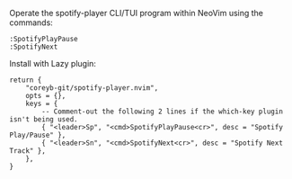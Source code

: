 Operate the spotify-player CLI/TUI program within NeoVim using the commands:

```
:SpotifyPlayPause
:SpotifyNext
```

Install with Lazy plugin:

```
return {
	"coreyb-git/spotify-player.nvim",
	opts = {},
	keys = {
        -- Comment-out the following 2 lines if the which-key plugin isn't being used.
		{ "<leader>Sp", "<cmd>SpotifyPlayPause<cr>", desc = "Spotify Play/Pause" },
		{ "<leader>Sn", "<cmd>SpotifyNext<cr>", desc = "Spotify Next Track" },
	},
}
```
